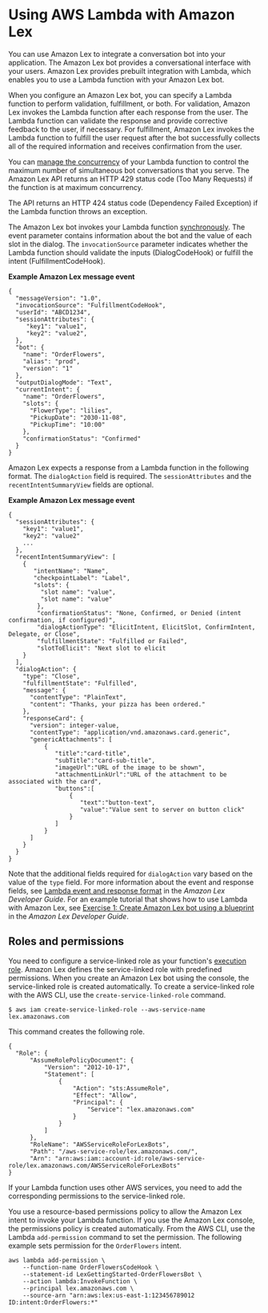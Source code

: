 # Using AWS Lambda with Amazon Lex<a name="services-lex"></a>

You can use Amazon Lex to integrate a conversation bot into your application\. The Amazon Lex bot provides a conversational interface with your users\. Amazon Lex provides prebuilt integration with Lambda, which enables you to use a Lambda function with your Amazon Lex bot\. 

When you configure an Amazon Lex bot, you can specify a Lambda function to perform validation, fulfillment, or both\. For validation, Amazon Lex invokes the Lambda function after each response from the user\. The Lambda function can validate the response and provide corrective feedback to the user, if necessary\. For fulfillment, Amazon Lex invokes the Lambda function to fulfill the user request after the bot successfully collects all of the required information and receives confirmation from the user\. 

You can [manage the concurrency](configuration-concurrency.md) of your Lambda function to control the maximum number of simultaneous bot conversations that you serve\. The Amazon Lex API returns an HTTP 429 status code \(Too Many Requests\) if the function is at maximum concurrency\. 

The API returns an HTTP 424 status code \(Dependency Failed Exception\) if the Lambda function throws an exception\. 

The Amazon Lex bot invokes your Lambda function [synchronously](invocation-sync.md)\. The event parameter contains information about the bot and the value of each slot in the dialog\. The `invocationSource` parameter indicates whether the Lambda function should validate the inputs \(DialogCodeHook\) or fulfill the intent \(FulfillmentCodeHook\)\.

**Example Amazon Lex message event**  

```
{
  "messageVersion": "1.0",
  "invocationSource": "FulfillmentCodeHook",
  "userId": "ABCD1234",
  "sessionAttributes": { 
     "key1": "value1",
     "key2": "value2",
  },
  "bot": {
    "name": "OrderFlowers",
    "alias": "prod",
    "version": "1"
  },
  "outputDialogMode": "Text",
  "currentIntent": {
    "name": "OrderFlowers",
    "slots": {
      "FlowerType": "lilies",
      "PickupDate": "2030-11-08",
      "PickupTime": "10:00"
    },
    "confirmationStatus": "Confirmed"
  }
}
```

Amazon Lex expects a response from a Lambda function in the following format\. The `dialogAction` field is required\. The `sessionAttributes` and the `recentIntentSummaryView` fields are optional\. 

**Example Amazon Lex message event**  

```
{
  "sessionAttributes": {
    "key1": "value1",
    "key2": "value2"
    ...
  },
  "recentIntentSummaryView": [
    {
       "intentName": "Name",
       "checkpointLabel": "Label",
       "slots": {
         "slot name": "value",
         "slot name": "value"
        },
        "confirmationStatus": "None, Confirmed, or Denied (intent confirmation, if configured)",
        "dialogActionType": "ElicitIntent, ElicitSlot, ConfirmIntent, Delegate, or Close",
        "fulfillmentState": "Fulfilled or Failed",
        "slotToElicit": "Next slot to elicit
    }
  ],
  "dialogAction": {
    "type": "Close",
    "fulfillmentState": "Fulfilled",
    "message": {
      "contentType": "PlainText",
      "content": "Thanks, your pizza has been ordered."
    },
    "responseCard": {
      "version": integer-value,
      "contentType": "application/vnd.amazonaws.card.generic",
      "genericAttachments": [
          {
             "title":"card-title",
             "subTitle":"card-sub-title",
             "imageUrl":"URL of the image to be shown",
             "attachmentLinkUrl":"URL of the attachment to be associated with the card",
             "buttons":[ 
                 {
                    "text":"button-text",
                    "value":"Value sent to server on button click"
                 }
             ]
          } 
      ] 
    }
  }
}
```

Note that the additional fields required for `dialogAction` vary based on the value of the `type` field\. For more information about the event and response fields, see [Lambda event and response format](https://docs.aws.amazon.com/lex/latest/dg/lambda-input-response-format.html) in the *Amazon Lex Developer Guide*\. For an example tutorial that shows how to use Lambda with Amazon Lex, see [Exercise 1: Create Amazon Lex bot using a blueprint](https://docs.aws.amazon.com/lex/latest/dg/gs-bp.html) in the *Amazon Lex Developer Guide*\.

## Roles and permissions<a name="services-cloudfront-permissions"></a>

You need to configure a service\-linked role as your function's [execution role](lambda-intro-execution-role.md)\. Amazon Lex defines the service\-linked role with predefined permissions\. When you create an Amazon Lex bot using the console, the service\-linked role is created automatically\. To create a service\-linked role with the AWS CLI, use the `create-service-linked-role` command\. 

```
$ aws iam create-service-linked-role --aws-service-name lex.amazonaws.com
```

This command creates the following role\.

```
{
  "Role": {
      "AssumeRolePolicyDocument": {
          "Version": "2012-10-17", 
          "Statement": [
              {
                  "Action": "sts:AssumeRole", 
                  "Effect": "Allow", 
                  "Principal": {
                      "Service": "lex.amazonaws.com"
                  }
              }
          ]
      },
      "RoleName": "AWSServiceRoleForLexBots", 
      "Path": "/aws-service-role/lex.amazonaws.com/", 
      "Arn": "arn:aws:iam::account-id:role/aws-service-role/lex.amazonaws.com/AWSServiceRoleForLexBots"
}
```

 If your Lambda function uses other AWS services, you need to add the corresponding permissions to the service\-linked role\. 

You use a resource\-based permissions policy to allow the Amazon Lex intent to invoke your Lambda function\. If you use the Amazon Lex console, the permissions policy is created automatically\. From the AWS CLI, use the Lambda `add-permission` command to set the permission\. The following example sets permission for the `OrderFlowers` intent\.

```
aws lambda add-permission \
    --function-name OrderFlowersCodeHook \
    --statement-id LexGettingStarted-OrderFlowersBot \
    --action lambda:InvokeFunction \
    --principal lex.amazonaws.com \
    --source-arn "arn:aws:lex:us-east-1:123456789012 ID:intent:OrderFlowers:*"
```